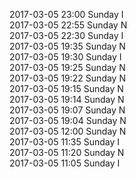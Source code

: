 2017-03-05 23:00 Sunday  I  
2017-03-05 22:55 Sunday  N  
2017-03-05 22:30 Sunday  I  
2017-03-05 19:35 Sunday  N  
2017-03-05 19:30 Sunday  I  
2017-03-05 19:25 Sunday  N  
2017-03-05 19:22 Sunday  N  
2017-03-05 19:15 Sunday  N  
2017-03-05 19:14 Sunday  N  
2017-03-05 19:07 Sunday  N  
2017-03-05 19:04 Sunday  N  
2017-03-05 12:00 Sunday  N  
2017-03-05 11:35 Sunday  I  
2017-03-05 11:20 Sunday  N  
2017-03-05 11:05 Sunday  I  
